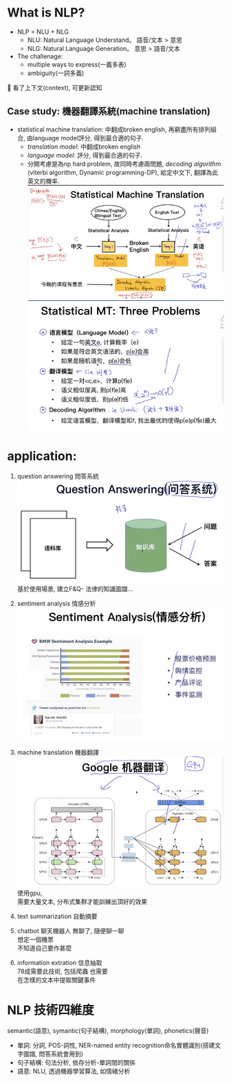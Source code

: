 
# What is NLP?      
* NLP = NLU + NLG     
    * NLU: Natural Language Understand。 語音/文本 > 意思    
    * NLG: Natural Language Generation。 意思 > 語音/文本    
* The challenage: 
    * multiple ways to express(一義多表)      
    * ambiguity(一詞多義)       

:speech_balloon: 看了上下文(context), 可更新認知    

## Case study: 機器翻譯系統(machine translation)       
* statistical machine translation: 中翻成broken english, 再窮盡所有排列組合, 由language model評分, 得到最合適的句子.  
    * *translation model*: 中翻成broken english     
    * *language model*: 評分, 得到最合適的句子.     
    * 分開考慮是為np hard problem, 故同時考慮兩問題, *decoding algorithm* (viterbi algorithm, Dynamic programming-DP), 給定中文下, 翻譯為此英文的機率.         
![](image1.png)     
![](image2.png)     

# application: 
1. question answering 問答系統     
![](image3.png)    
基於使用場景, 建立F&Q- 法律的知識圖譜...       

2. sentiment analysis 情感分析
![](image4.png)     

3. machine translation 機器翻譯
![](image5.png)     
使用gpu,    
需要大量文本, 分布式集群才能訓練出頂好的效果      

4. text summarization 自動摘要      
5. chatbot 聊天機器人
無聊了, 隨便聊一聊          
想定一個機票        
不知道自己要作甚麼      

6. information extration 信息抽取   
78成需要此技術, 包括爬蟲 也需要     
在怎樣的文本中提取關鍵事件      

# NLP 技術四維度    
semantic(語意), symantic(句子結構), morphology(單詞), phonetics(聲音)   
* 單詞: 分詞, POS-詞性, NER-named entity recognition命名實體識別(搭建文字圖譜, 問答系統會用到)    
* 句子結構: 句法分析, 依存分析-單詞間的關係   
* 語意: NLU, 透過機器學習算法, 如情緒分析     


